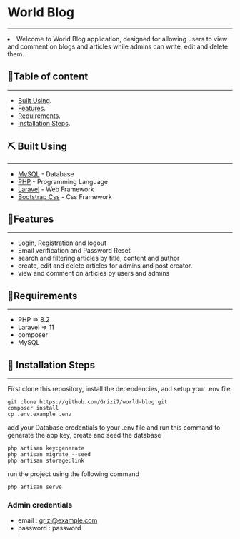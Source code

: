# World Blog
<p align="center">
</p>

---

<li> Welcome to World Blog application, designed  for allowing users to view and comment on blogs and articles while admins can write, edit and delete them. </li>

##  📝Table of content

---
- [Built Using](#built).
- [Features](#features).
- [Requirements](#requirements).
- [Installation Steps](#installation).


## ⛏️ Built Using <a name = "built"></a>

---
- [MySQL](https://www.mongodb.com/) - Database
- [PHP](https://www.php.net/) - Programming Language
- [Laravel](https://laravel.com/) - Web Framework
- [Bootstrap Css](https://getbootstrap.com/) - Css Framework

## 🧐Features <a name = "features"></a>

---
- Login, Registration and logout
- Email verification and Password Reset
- search and filtering articles by title, content and author
- create, edit and delete articles for admins and post creator.
- view and comment on articles by users and admins

## 🔧Requirements <a name = "requirements"></a>

---
- PHP => 8.2
- Laravel => 11
- composer
- MySQL

## 🚀 Installation Steps <a name = "installation"></a>

---

First clone this repository, install the dependencies, and setup your .env file.

```
git clone https://github.com/Grizi7/world-blog.git
composer install
cp .env.example .env
```
add your Database credentials to your .env file and run this command to generate the app key, create and seed the database

```
php artisan key:generate
php artisan migrate --seed
php artisan storage:link
```

run the project using the following command
```
php artisan serve
```

### Admin credentials
- email : grizi@example.com
- password : password




